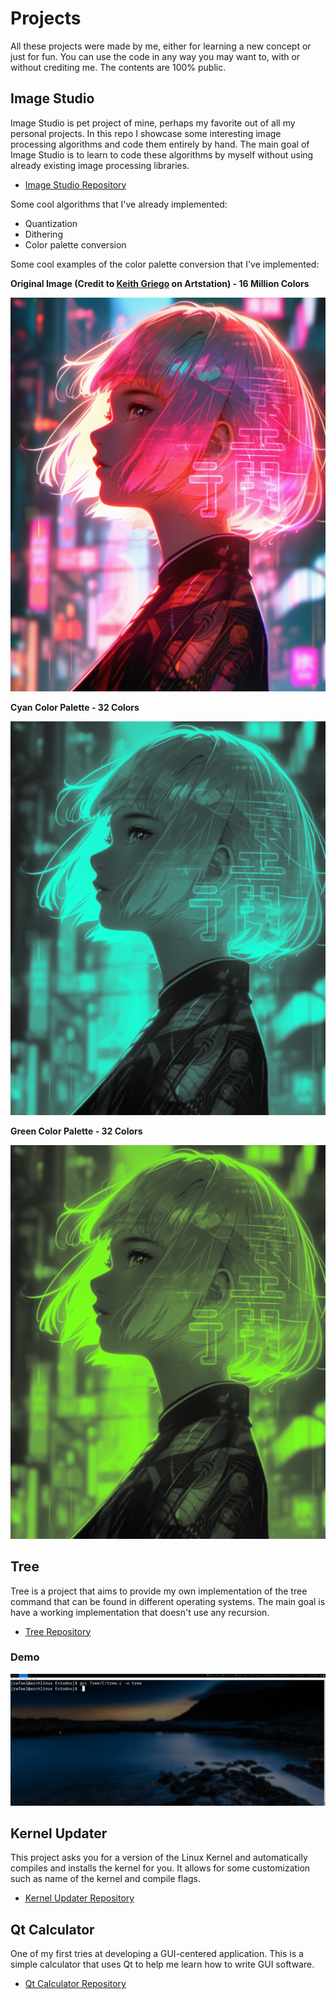 # Projects
All these projects were made by me, either for learning a new concept or just for fun.
You can use the code in any way you may want to, with or without crediting me. The contents are 100% public.

## Image Studio

Image Studio is pet project of mine, perhaps my favorite out of all my personal projects. In this repo I showcase some interesting image processing algorithms and code them entirely by hand. The main goal of Image Studio is to learn to code these algorithms by myself without using already existing image processing libraries.

* [Image Studio Repository](https://github.com/RafaelAmauri/Image-Studio)

Some cool algorithms that I've already implemented:

* Quantization
* Dithering
* Color palette conversion

Some cool examples of the color palette conversion that I've implemented:


**Original Image (Credit to [Keith Griego](https://www.artstation.com/keithgriego) on Artstation) - 16 Million Colors** 

![Anime girl - original](https://github.com/RafaelAmauri/Image-Studio/blob/afd09437d5419ebd5ba1877fb0bafb10b6bf8be8/assets/animegirl_original.png)

**Cyan Color Palette - 32 Colors**

![Anime girl - cyan](https://github.com/RafaelAmauri/Image-Studio/blob/afd09437d5419ebd5ba1877fb0bafb10b6bf8be8/assets/animegirl_cyan.png)

**Green Color Palette - 32 Colors**

![Anime girl - green](https://github.com/RafaelAmauri/Image-Studio/blob/afd09437d5419ebd5ba1877fb0bafb10b6bf8be8/assets/animegirl_green.png)




## Tree

Tree is a project that aims to provide my own implementation of the tree command that can be found in different operating systems. The main goal is have a working implementation that doesn't use any recursion.

* [Tree Repository](https://github.com/RafaelAmauri/Tree)

### Demo
![Demo](demos/tree.gif)

## Kernel Updater

This project asks you for a version of the Linux Kernel and automatically compiles and installs the kernel for you. It allows for some customization such as name of the kernel and compile flags.

* [Kernel Updater Repository](https://github.com/RafaelAmauri/Kernel-Updater)

## Qt Calculator

One of my first tries at developing a GUI-centered application. This is a simple calculator that uses Qt to help me learn how to write GUI software.

* [Qt Calculator Repository](https://github.com/RafaelAmauri/Qt-Calculator)
